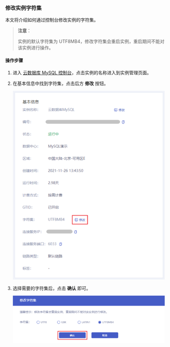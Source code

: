 ### 修改实例字符集

本文将介绍如何通过控制台修改实例的字符集。

> **注意**：
>
> 实例的默认字符集为  UTF8MB4，修改字符集会重启实例，重启期间不能对该实例进行操作。
>

#### 操作步骤

1. 进入 [云数据库 MySQL 控制台](https://console.capitalonline.net/loadbalancers)，点击实例的名称进入到实例管理页面。

2. 在基本信息中找到字符集，点击后方 **修改** 按钮。

   ![字符集-修改](./../../pic/character_console.png)

3. 选择需要的字符集后，点击 **确认** 即可。

   ![字符集-修改字符集](./../../pic/character_popup.png)
